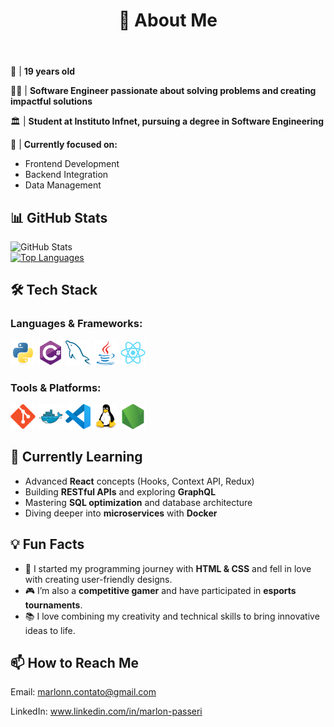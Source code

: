 <!DOCTYPE html>
<html lang="en">
<head>
    <meta charset="UTF-8">
    <meta name="viewport" content="width=device-width, initial-scale=1.0">
</head>
<body>
    <header>
        <h1>👋 About Me</h1>
    </header>
    <section>
        <p>🧑 | <strong>19 years old</strong></p>
        <p>👨‍💻 | <strong>Software Engineer passionate about solving problems and creating impactful solutions</strong></p>
        <p>🏛️ | <strong>Student at Instituto Infnet, pursuing a degree in Software Engineering</strong></p>
        <p>🎯 | <strong>Currently focused on:</strong></p>
        <ul>
            <li>Frontend Development</li>
            <li>Backend Integration</li>
            <li>Data Management</li>
        </ul>
    </section>
    <section>
        <h2>📊 GitHub Stats</h2>
        <img src="https://github-readme-stats.vercel.app/api?username=MarlonPasseri&show_icons=true&theme=radical" alt="GitHub Stats">
        <br>
        <a href="https://github.com/anuraghazra/github-readme-stats">
            <img src="https://github-readme-stats.vercel.app/api/top-langs/?username=MarlonPasseri&layout=compact&theme=radical" alt="Top Languages">
        </a>
    </section>
    <section>
        <h2>🛠️ Tech Stack</h2>
        <h3>Languages & Frameworks:</h3>
        <div class="tech-icons">
            <img src="https://raw.githubusercontent.com/devicons/devicon/master/icons/python/python-original.svg" alt="Python" width="40" height="40">
            <img src="https://raw.githubusercontent.com/devicons/devicon/master/icons/csharp/csharp-original.svg" alt="C#" width="40" height="40">
            <img src="https://raw.githubusercontent.com/devicons/devicon/master/icons/mysql/mysql-original.svg" alt="SQL" width="40" height="40">
            <img src="https://raw.githubusercontent.com/devicons/devicon/master/icons/java/java-original.svg" alt="Java" width="40" height="40">
            <img src="https://raw.githubusercontent.com/devicons/devicon/master/icons/react/react-original.svg" alt="React" width="40" height="40">
        </div>
        <h3>Tools & Platforms:</h3>
        <div class="tech-icons">
            <img src="https://raw.githubusercontent.com/devicons/devicon/master/icons/git/git-original.svg" alt="Git" width="40" height="40">
            <img src="https://raw.githubusercontent.com/devicons/devicon/master/icons/docker/docker-original.svg" alt="Docker" width="40" height="40">
            <img src="https://raw.githubusercontent.com/devicons/devicon/master/icons/vscode/vscode-original.svg" alt="VS Code" width="40" height="40">
            <img src="https://raw.githubusercontent.com/devicons/devicon/master/icons/linux/linux-original.svg" alt="Linux" width="40" height="40">
            <img src="https://raw.githubusercontent.com/devicons/devicon/master/icons/nodejs/nodejs-original.svg" alt="Node.js" width="40" height="40">
        </div>
    </section>
    <section>
        <h2>🌱 Currently Learning</h2>
        <ul>
            <li>Advanced <strong>React</strong> concepts (Hooks, Context API, Redux)</li>
            <li>Building <strong>RESTful APIs</strong> and exploring <strong>GraphQL</strong></li>
            <li>Mastering <strong>SQL optimization</strong> and database architecture</li>
            <li>Diving deeper into <strong>microservices</strong> with <strong>Docker</strong></li>
        </ul>
    </section>
    <section>
        <h2>💡 Fun Facts</h2>
        <ul>
            <li>🚀 I started my programming journey with <strong>HTML & CSS</strong> and fell in love with creating user-friendly designs.</li>
            <li>🎮 I’m also a <strong>competitive gamer</strong> and have participated in <strong>esports tournaments</strong>.</li>
            <li>📚 I love combining my creativity and technical skills to bring innovative ideas to life.</li>
        </ul>
    </section>
    <section>
        <h2>📫 How to Reach Me</h2>
        <p>Email: <a href="mailto:marlonn.contato@gmail.com" class="links">marlonn.contato@gmail.com</a></p>
        <p>LinkedIn: <a href="https://www.linkedin.com/" class="links">www.linkedin.com/in/marlon-passeri</a></p>
    </section>
</body>
</html>


